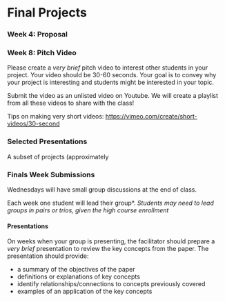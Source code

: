 
# Final Projects

### Week 4: Proposal

### Week 8: Pitch Video

Please create a _very brief_ pitch video to interest other students in your project. Your video should be 30-60 seconds. Your goal is to convey why your project is interesting and students might be interested in your topic. 

Submit the video as an unlisted video on Youtube. We will create a playlist from all these videos to share with the class!

Tips on making very short videos: https://vimeo.com/create/short-videos/30-second

### Selected Presentations

A subset of projects (approximately 

### Finals Week Submissions

Wednesdays will have small group discussions at the end of class.

Each week one student will lead their group*. *Students may need to lead groups in pairs or trios, given the high course enrollment*

#### Presentations

On weeks when your group is presenting, the facilitator should prepare a _very brief_ presentation to review the key concepts from the paper. The presentation should provide:  
- a summary of the objectives of the paper
- definitions or explanations of key concepts
- identify relationships/connections to concepts previously covered
- examples of an application of the key concepts
